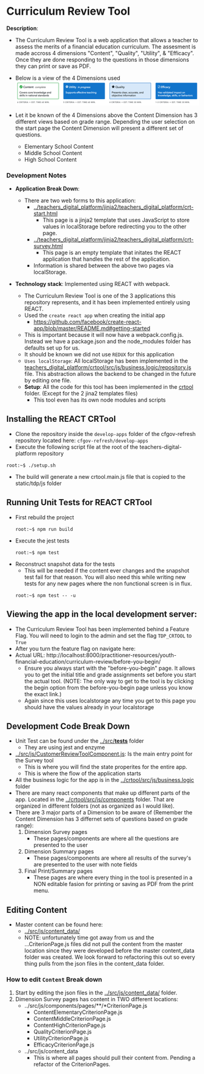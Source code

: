 # Curriculum Review Tool

**Description**:  
- The Curriculum Review Tool is a web application that allows a teacher to assess the merits of a financial education curriculum.  The assesment is made accross 4 dimensions "Content", "Quality", "Utility", & "Efficacy".  Once they are done responding to the questions in those dimensions they can print or save as PDF.
- Below is a view of the 4 Dimensions used
![](Documentation/DimensionButtons.png)
- Let it be known of the 4 Dimensions above the Content Dimension has 3 different views based on grade range. Depending the user selection on the start page the Content Dimension will present a different set of questions.

    - Elementary School Content
    - Middle School Content
    - High School Content

### Development Notes
- **Application Break Down**:
  - There are two web forms to this application:
    - [../teachers_digital_platform/jinja2/teachers_digital_platform/crt-start.html](../jinja2/teachers_digital_platform/crt-start.html)
        - This page is a jinja2 template that uses JavaScript to store values in localStorage before redirecting you to the other page.
    - [../teachers_digital_platform/jinja2/teachers_digital_platform/crt-survey.html](../jinja2/teachers_digital_platform/crt-survey.html)
        - This page is an empty template that initates the REACT application that handles the rest of the application.
    - Information is shared between the above two pages via localStorage.

- **Technology stack**: Implemented using REACT with webpack.
    - The Curriculum Review Tool is one of the 3 applications this repository represents, and it has been implemented entirely using REACT.
    - Used the `create react app` when creating the initial app
        - https://github.com/facebook/create-react-app/blob/master/README.md#getting-started
    - This is important because it will now have a webpack.config.js.  Instead we have a package.json and the node_modules folder has defaults set up for us.
    - It should be known we did not use `REDUX` for this application
    - `Uses localStorage`: All localStorage has been implemented in the [teachers_digital_platform/crtool/src/js/business.logic/repository.js](src/js/business.logic/repository.js) file. This abstraction allows the backend to be changed in the future by editing one file.
    - **Setup**: All the code for this tool has been implemented in the  [crtool](../crtool/) folder. (Except for the 2 jina2 templates files)
        - This tool even has its own node modules and scripts 

## Installing the REACT CRTool
- Clone the repository inside the `develop-apps` folder of the cfgov-refresh repository located here: `cfgov-refresh/develop-apps`
- Execute the following script file at the root of the teachers-digital-platform repository
```console
root:~$ ./setup.sh
```

- The build will generate a new crtool.main.js file that is copied to the static/tdp/js folder

## Running Unit Tests for REACT CRTool
- First rebuild the project
    ```console
    root:~$ npm run build
    ``` 
- Execute the jest tests
    ```console
    root:~$ npm test
    ``` 
- Reconstruct snapshot data for the tests
    - This will be needed if the content ever changes and the snapshot test fail for that reason.  You will also need this while writing new tests for any new pages where the non functional screen is in flux.
    ```console
    root:~$ npm test -- -u
    ``` 

## Viewing the app in the local development server:
- The Curriculum Review Tool has been implemented behind a Feature Flag.  You will need to login to the admin and set the flag ```TDP_CRTOOL``` to ```True```
- After you turn the feature flag on navigate here:
 - Actual URL: http://localhost:8000/practitioner-resources/youth-financial-education/curriculum-review/before-you-begin/
    - Ensure you always start with the "before-you-begin" page.  It allows you to get the initial title and grade assignments set before you start the actual tool. (NOTE: The only way to get to the tool is by clicking the begin option from the before-you-begin page unless you know the exact link.)
    - Again since this uses localstorage any time you get to this page you should have the values already in your localstorage


## Development Code Break Down 
- Unit Test can be found under the [../src/__tests__](src/__tests__) folder
  - They are using jest and enzyme
- [../src/js/CustomerReviewToolComponent.js](src/js/components/CustomerReviewToolComponent.js): Is the main entry point for the Survey tool
  - This is where you will find the state properites for the entire app.
  - This is where the flow of the application starts
- All the business logic for the app is in the [../crtool/src/js/business.logic](src/js/business.logic) folder
- There are many react components that make up different parts of the app. Located in the [../crtool/src/js/components](src/js/components) folder. That are organized in different folders (not as organized as I would like).
- There are 3 major parts of a Dimension to be aware of (Remember the Content Dimension has 3 differnet sets of questions based on grade range):
    1) Dimension Survey pages
        - These pages/components are where all the questions are presented to the user
    2) Dimension Summary pages
        - These pages/components are where all results of the survey's are presented to the user with note fields
    3) Final Print/Summary pages
        - These pages are where every thing in the tool is presented in a NON editable fasion for printing or saving as PDF from the print menu.

## Editing Content #
- Master content can be found here:
  - [../src/js/content_data/](src/js/content_data)
  - NOTE: unfortunately time got away from us and the ...CriterionPage.js files did not pull the content from the master location since they were developed before the master content_data folder was created. We look forward to refactoring this out so every thing pulls from the json files in the content_data folder.

### How to edit `Content` Break down ##
1. Start by editing the json files in the [../src/js/content_data/](src/js/content_data) folder.
2. Dimension Survey pages has content in TWO different locations:
    - ../src/js/components/pages/**/*CriterionPage.js
        - ContentElementaryCriterionPage.js
        - ContentMiddleCriterionPage.js
        - ContentHighCriterionPage.js
        - QualityCriterionPage.js
        - UtilityCriterionPage.js
        - EfficacyCriterionPage.js
    - ../src/js/content_data
        - This is where all pages should pull their content from.  Pending a refactor of the CriterionPages.